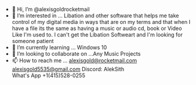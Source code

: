 - 👋 Hi, I’m @alexisgoldrocketmail
- 👀 I’m interested in ... Libation and other software that helps me take control of my digital media in ways that are on my terms and that when I have a file its the same as having a music or audio cd, book or Video Like I'm used to.
I can't get the Libation Softweart and I'm looking for someone patient
- 🌱 I’m currently learning ... Windows 10 
- 💞️ I’m looking to collaborate on ...Any Music Projects 
- 📫 How to reach me ...
alexisgold@rocketmail.com alexisgold5535@gmail.com Discord: AlekSith \
What's App +1(415)528-0255

<!---
alexisgoldrocketmail/alexisgoldrocketmail is a ✨ special ✨ repository because its `README.md` (this file) appears on your GitHub profile.
You can click the Preview link to take a look at your changes.
--->
